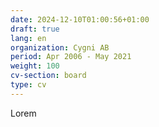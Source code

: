 ```yaml
---
date: 2024-12-10T01:00:56+01:00
draft: true
lang: en
organization: Cygni AB
period: Apr 2006 - May 2021
weight: 100
cv-section: board
type: cv
---
```


Lorem

